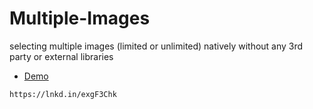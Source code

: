 # Multiple-Images
selecting multiple images (limited or unlimited) natively without any 3rd party or external libraries

* [Demo](https://lnkd.in/eHktN6xZ)
```
https://lnkd.in/exgF3Chk
```
